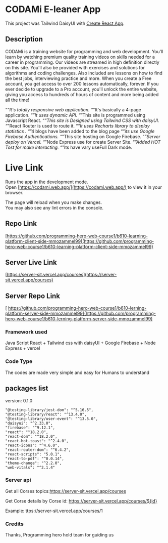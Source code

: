 # CODAMi E-leaner App

This project was Tailwind DaisyUI with [Create React App](https://github.com/facebook/create-react-app).

## Description

CODAMi is a training website for programming and web development. You'll learn by watching premium quality training videos on skills needed for a career in programming. Our videos are streamed in high definition directly on this site. You'll also be provided with exercises and solutions for algorithms and coding challenges. Also included are lessons on how to find the best jobs, interviewing practice and more. When you create a Free account, you get access to over 200 lessons automatically, forever. If you ever decide to upgrade to a Pro account, you'll unlock the entire website, giving you access to hundreds of hours of content and more being added all the time!

“_”It's totally responsive web application.
“_”It's basically a 4-page application.
“_”It uses dynamic API.
“_”This site is programmed using Javascript React.
“_”This site is Designed using Tailwind CSS with daisyUI.
“_”React Router is used to route it.
“_”It uses Recharts library to display statistics .
“_”4 blogs have been added to the blog page
“_”its use Google Firebase Authentications.
“_”This site hosting on Google Firebase.
“_”Server deploy on Vercel.
“_”Node Express use for create Server Site.
“_”Added HOT Tost for make interacting.
“_”Its have vary useFull Dark mode.

# Live Link

Runs the app in the development mode.\
Open [https://codami.web.app/](https://codami.web.app/) to view it in your browser.

The page will reload when you make changes.\
You may also see any lint errors in the console.

## Repo Link

[https://github.com/programming-hero-web-course1/b610-learning-platform-client-side-mmozammel99](https://github.com/programming-hero-web-course1/b610-learning-platform-client-side-mmozammel99)

## Server Live Link

[https://server-sit.vercel.app/courses](https://server-sit.vercel.app/courses)

## Server Repo Link

[ https://github.com/programming-hero-web-course1/b610-lerning-platform-server-side-mmozammel99](https://github.com/programming-hero-web-course1/b610-lerning-platform-server-side-mmozammel99)

### Framework used

Java Script React + Tailwind css with daisyUI + Google Firebase + Node Express + vercel

### Code Type

The codes are made very simple and easy for Humans to understand

## packages list

version: 0.1.0

    "@testing-library/jest-dom": "^5.16.5",
    "@testing-library/react": "^13.4.0",
    "@testing-library/user-event": "^13.5.0",
    "daisyui": "^2.33.0",
    "firebase": "^9.12.1",
    "react": "^18.2.0",
    "react-dom": "^18.2.0",
    "react-hot-toast": "^2.4.0",
    "react-icons": "^4.6.0",
    "react-router-dom": "^6.4.2",
    "react-scripts": "5.0.1",
    "react-to-pdf": "^0.0.14",
    "theme-change": "^2.2.0",
    "web-vitals": "^2.1.4"

### Server api

Get all Corses topics:https://server-sit.vercel.app/courses

Get Corse details by Corse id: https://server-sit.vercel.app/courses/${id}

Example: ttps://server-sit.vercel.app/courses/1

### Credits

Thanks, Programming hero hold team for guiding us
